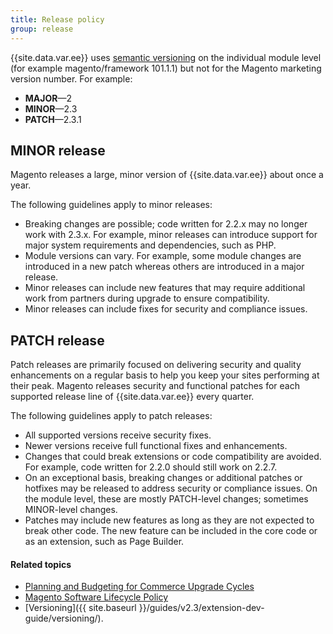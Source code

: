 ```yaml
---
title: Release policy
group: release
---
```


{{site.data.var.ee}} uses [semantic versioning](https://semver.org/) on the individual module level (for example magento/framework 101.1.1) but not for the Magento marketing version number. For example:

- **MAJOR**—2
- **MINOR**—2.3
- **PATCH**—2.3.1

## MINOR release

Magento releases a large, minor version of {{site.data.var.ee}} about once a year.

The following guidelines apply to minor releases:

- Breaking changes are possible; code written for 2.2.x may no longer work with 2.3.x. For example, minor releases can introduce support for major system requirements and dependencies, such as PHP.
- Module versions can vary. For example, some module changes are introduced in a new patch whereas others are introduced in a major release.
- Minor releases can include new features that may require additional work from partners during upgrade to ensure compatibility.
- Minor releases can include fixes for security and compliance issues.

## PATCH release

Patch releases are primarily focused on delivering security and quality enhancements on a regular basis to help you keep your sites performing at their peak. Magento releases security and functional patches for each supported release line of {{site.data.var.ee}} every quarter.

The following guidelines apply to patch releases:

- All supported versions receive security fixes.
- Newer versions receive full functional fixes and enhancements.
- Changes that could break extensions or code compatibility are avoided. For example, code written for 2.2.0 should still work on 2.2.7.
- On an exceptional basis, breaking changes or additional patches or hotfixes may be released to address security or compliance issues. On the module level, these are mostly PATCH-level changes; sometimes MINOR-level changes.
- Patches may include new features as long as they are not expected to break other code. The new feature can be included in the core code or as an extension, such as Page Builder.

#### Related topics

- [Planning and Budgeting for Commerce Upgrade Cycles](https://magento.com/sites/default/files8/2019-08/Magento-Release-Cycle-Infosheet_Aug_2019.pdf)
- [Magento Software Lifecycle Policy](https://magento.com/sites/default/files/magento-software-lifecycle-policy.pdf)
- [Versioning]({{ site.baseurl }}/guides/v2.3/extension-dev-guide/versioning/).
